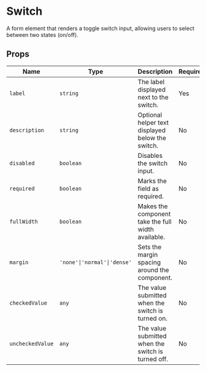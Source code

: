 # Switch

A form element that renders a toggle switch input, allowing users to select between two states (on/off).

## Props

| Name                | Type                         | Description                                       | Required | Default     |
| ------------------- | ---------------------------- | ------------------------------------------------- | -------- | ----------- |
| `label`             | `string`                     | The label displayed next to the switch.           | Yes      | `undefined` |
| `description`       | `string`                     | Optional helper text displayed below the switch.  | No       | `''`        |
| `disabled`          | `boolean`                    | Disables the switch input.                        | No       | `false`     |
| `required`          | `boolean`                    | Marks the field as required.                      | No       | `false`     |
| `fullWidth`         | `boolean`                    | Makes the component take the full width available.| No       | `false`     |
| `margin`            | `'none'\|'normal'\|'dense'` | Sets the margin spacing around the component.     | No       | `'normal'`  |
| `checkedValue`      | `any`                        | The value submitted when the switch is turned on. | No       | `1`         |
| `uncheckedValue`    | `any`                        | The value submitted when the switch is turned off.| No       | `0`         |